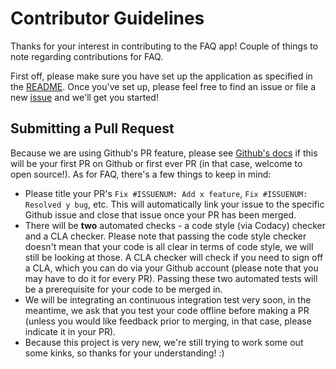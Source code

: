# Contributor Guidelines

Thanks for your interest in contributing to the FAQ app! Couple of things to note regarding contributions for FAQ.

First off, please make sure you have set up the application as specified in the [README](https://github.com/kevinlee12/faqs/blob/master/README.md). Once you've set up, please feel free to find an issue or file a new [issue](https://github.com/kevinlee12/faqs/issues/new) and we'll get you started!

## Submitting a Pull Request

Because we are using Github's PR feature, please see [Github's docs](https://help.github.com/articles/about-pull-requests/) if this will be your first PR on Github or first ever PR (in that case, welcome to open source!). As for FAQ, there's a few things to keep in mind:
 - Please title your PR's `Fix #ISSUENUM: Add x feature`, `Fix #ISSUENUM: Resolved y bug`, etc. This will automatically link your issue to the specific Github issue and close that issue once your PR has been merged.
 - There will be **two** automated checks - a code style (via Codacy) checker and a CLA checker. Please note that passing the code style checker doesn't mean that your code is all clear in terms of code style, we will still be looking at those. A CLA checker will check if you need to sign off a CLA, which you can do via your Github account (please note that you may have to do it for every PR). Passing these two automated tests will be a prerequisite for your code to be merged in.
 - We will be integrating an continuous integration test very soon, in the meantime, we ask that you test your code offline before making a PR (unless you would like feedback prior to merging, in that case, please indicate it in your PR).
 - Because this project is very new, we're still trying to work some out some kinks, so thanks for your understanding! :)
